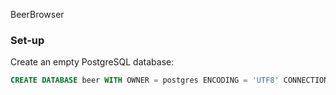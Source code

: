 BeerBrowser



### Set-up

Create an empty PostgreSQL database:

```SQL
CREATE DATABASE beer WITH OWNER = postgres ENCODING = 'UTF8' CONNECTION LIMIT = -1;
```

